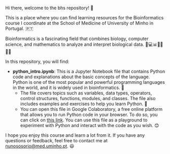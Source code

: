 Hi there, welcome to the bhs repository! 🙌

This is a place where you can find learning resources for the Bioinformatics course I coordinate at the School of Medicine of University of Minho in Portugal. 🇵🇹

Bioinformatics is a fascinating field that combines biology, computer science, and mathematics to analyze and interpret biological data. 🧬💻📊🔬🔎👩‍🔬

In this repository, you will find:

- **python_intro.ipynb**: This is a Jupyter Notebook file that contains Python code and explanations about the basic concepts of the language. Python is one of the most popular and powerful programming languages in the world, and it is widely used in bioinformatics. 🐍
    - The file covers topics such as variables, data types, operators, control structures, functions, modules, and classes. The file also includes examples and exercises to help you learn Python. 📝
    - You can open this file in Google Colaboratory, a free online platform that allows you to run Python code in your browser. To do so, you can click on [this link](^1^). You can use this file as a playground to experiment with Python and interact with the code as you wish. 😊

I hope you enjoy this course and learn a lot from it. If you have any questions or feedback, feel free to contact me at nunososorio@med.uminho.pt. 😃
